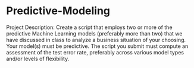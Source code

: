 # Predictive-Modeling
Project Description: Create a script that employs two or more of the predictive Machine 
Learning models (preferably more than two) that we have discussed in class to analyze a 
business situation of your choosing. Your model(s) must be predictive. The script you 
submit must compute an assessment of the test error rate, preferably across various model 
types and/or levels of flexibility.
